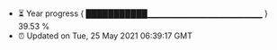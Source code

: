 - ⏳ Year progress { ███████████▁▁▁▁▁▁▁▁▁▁▁▁▁▁▁▁▁▁▁ } 39.53 %
- ⏰ Updated on Tue, 25 May 2021 06:39:17 GMT

